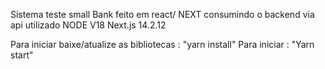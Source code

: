 Sistema teste small Bank 
  feito em react/ NEXT 
  consumindo o backend via api
  utilizado NODE V18
  Next.js 14.2.12

Para iniciar baixe/atualize as bibliotecas : "yarn install"
Para iniciar : "Yarn start"
